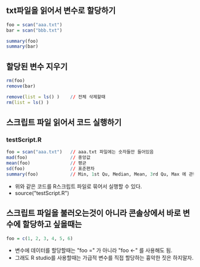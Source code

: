 ## txt파일을 읽어서 변수로 할당하기

```R
foo = scan("aaa.txt")
bar = scan("bbb.txt")

summary(foo)
summary(bar)
```

## 할당된 변수 지우기

```R
rm(foo)
remove(bar)

remove(list = ls() )    // 전체 삭제할때
rm(list = ls() )
```

## 스크립트 파일 읽어서 코드 실행하기

### testScript.R
```R
foo = scan("aaa.txt")   // aaa.txt 파일에는 숫자들만 들어있음
mad(foo)                // 중앙값
mean(foo)               // 평균
sd(foo)                 // 표준편차
summary(foo)            // Min, 1st Qu, Median, Mean, 3rd Qu, Max 에 관한 정보 제공
```

- 위와 같은 코드를 R스크립트 파일로 묶어서 실행할 수 있다.
- source("testScript.R")

## 스크립트 파일을 불러오는것이 아니라 콘솔상에서 바로 변수에 할당하고 싶을때는

```R
foo = c(1, 2, 3, 4, 5, 6)   
```
- 변수에 데이터를 할당할때는 "foo =" 가 아니라 "foo <-" 를 사용해도 됨.
- 그래도 R studio를 사용할때는 가급적 변수를 직접 할당하는 흉악한 짓은 하지말자.
